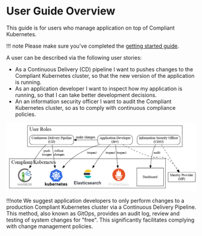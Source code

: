 # User Guide Overview

This guide is for users who manage application on top of Compliant Kubernetes.

!!! note
    Please make sure you've completed the [getting started guide](../getting_started.md).

A user can be described via the following user stories:

* As a Continuous Delivery (CD) pipeline I want to pushes changes to the Compliant Kubernetes cluster, so that the new version of the application is running.
* As an application developer I want to inspect how my application is running, so that I can take better development decisions.
* An an information security officer I want to audit the Compliant Kubernetes cluster, so as to comply with continuous compliance policies.

![Overview of User Roles and Stories](../img/user-overview.png)

!!!note
    We suggest application developers to only perform changes to a production Compliant Kubernetes cluster via a Continuous Delivery Pipeline. This method, also known as GitOps, provides an audit log, review and testing of system changes for "free". This significantly facilitates complying with change management policies.
